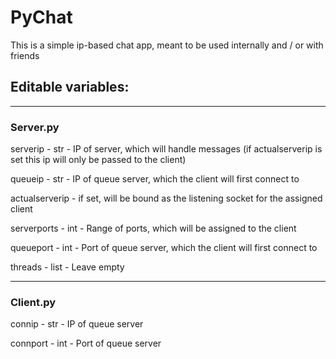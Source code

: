 PyChat
=====

This is a simple ip-based chat app, meant to be used internally and / or with friends

Editable variables:
------
------
### Server.py ###
serverip - str - IP of server, which will handle messages (if actualserverip is set this ip will only be passed to the client)

queueip - str - IP of queue server, which the client will first connect to

actualserverip - if set, will be bound as the listening socket for the assigned client

serverports - int - Range of ports, which will be assigned to the client

queueport - int - Port of queue server, which the client will first connect to

threads - list - Leave empty

-----
### Client.py ###
connip - str - IP of queue server

connport - int - Port of queue server
